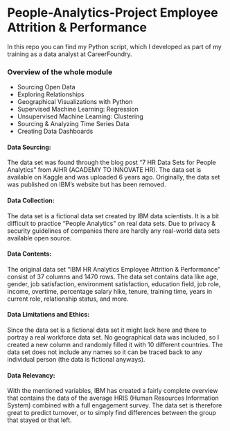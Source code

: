 # People-Analytics-Project Employee Attrition & Performance
In this repo you can find my Python script, which I developed as part of my training as a data analyst at CareerFoundry.

### Overview of the whole module 
* Sourcing Open Data
* Exploring Relationships
* Geographical Visualizations with Python
* Supervised Machine Learning: Regression
* Unsupervised Machine Learning: Clustering
* Sourcing & Analyzing Time Series Data
* Creating Data Dashboards


#### Data Sourcing: 
The data set was found through the blog post “7 HR Data Sets for People Analytics” from AIHR (ACADEMY TO INNOVATE HR). The data set is available on Kaggle and was uploaded 6 years ago. Originally, the data set was published on IBM’s website but has been removed. 

#### Data Collection: 
The data set is a fictional data set created by IBM data scientists. It is a bit difficult to practice “People Analytics” on real data sets. Due to privacy & security guidelines of companies there are hardly any real-world data sets available open source. 

#### Data Contents: 
The original data set “IBM HR Analytics Employee Attrition & Performance” consist of 37 columns and 1470 rows. The data set contains data like age, gender, job satisfaction, environment satisfaction, education field, job role, income, overtime, percentage salary hike, tenure, training time, years in current role, relationship status, and more. 

#### Data Limitations and Ethics: 
Since the data set is a fictional data set it might lack here and there to portray a real workforce data set. No geographical data was included, so I created a new column and randomly filled it with 10 different countries. The data set does not include any names so it can be traced back to any individual person (the data is fictional anyways). 

#### Data Relevancy: 
With the mentioned variables, IBM has created a fairly complete overview that contains the data of the average HRIS (Human Resources Information System) combined with a full engagement survey. The data set is therefore great to predict turnover, or to simply find differences between the group that stayed or that left.
